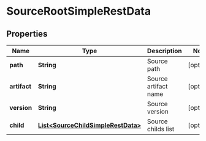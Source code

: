 
# SourceRootSimpleRestData

## Properties
Name | Type | Description | Notes
------------ | ------------- | ------------- | -------------
**path** | **String** | Source path |  [optional]
**artifact** | **String** | Source artifact name |  [optional]
**version** | **String** | Source version |  [optional]
**child** | [**List&lt;SourceChildSimpleRestData&gt;**](SourceChildSimpleRestData.md) | Source childs list |  [optional]



